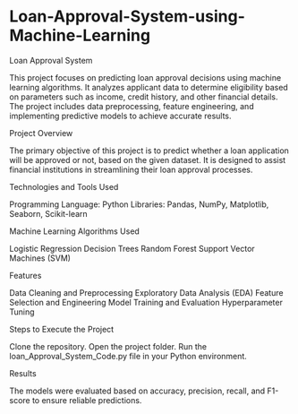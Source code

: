 # Loan-Approval-System-using-Machine-Learning
Loan Approval System

This project focuses on predicting loan approval decisions using machine learning algorithms. It analyzes applicant data to determine eligibility based on parameters such as income, credit history, and other financial details. The project includes data preprocessing, feature engineering, and implementing predictive models to achieve accurate results.


Project Overview

The primary objective of this project is to predict whether a loan application will be approved or not, based on the given dataset. It is designed to assist financial institutions in streamlining their loan approval processes.


Technologies and Tools Used

   Programming Language: Python
   Libraries: Pandas, NumPy, Matplotlib, Seaborn, Scikit-learn


Machine Learning Algorithms Used

   Logistic Regression
   Decision Trees
   Random Forest
   Support Vector Machines (SVM)


Features

   Data Cleaning and Preprocessing
   Exploratory Data Analysis (EDA)
   Feature Selection and Engineering
   Model Training and Evaluation
   Hyperparameter Tuning


Steps to Execute the Project

   Clone the repository.
   Open the project folder.
   Run the loan_Approval_System_Code.py file in your Python environment.


Results

The models were evaluated based on accuracy, precision, recall, and F1-score to ensure reliable predictions.
